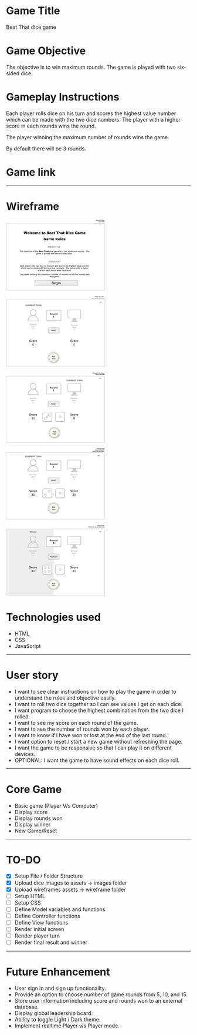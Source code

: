 # Game Title

Beat That dice game

# Game Objective

The objective is to win maximum rounds. The game is played with two six-sided dice.

# Gameplay Instructions

Each player rolls dice on his turn and scores the highest value number which can be made with the two dice numbers. The player with a higher score in each rounds wins the round.

The player winning the maximum number of rounds wins the game.

By default there will be 3 rounds.

# Game link

---

# Wireframe

![hifi wireframe](assets/wireframe/dicegame-hifi-wireframe.drawio.png)

# Technologies used

- HTML
- CSS
- JavaScript

---

# User story

- I want to see clear instructions on how to play the game in order to understand the rules and objective easily.
- I want to roll two dice together so I can see values I get on each dice.
- I want program to choose the highest combination from the two dice I rolled.
- I want to see my score on each round of the game.
- I want to see the number of rounds won by each player.
- I want to know if I have won or lost at the end of the last round.
- I want option to reset / start a new game without refreshing the page.
- I want the game to be responsive so that I can play it on different devices.
- OPTIONAL: I want the game to have sound effects on each dice roll.

---

# Core Game

- Basic game (Player V/s Computer)
- Display score
- Display rounds won
- Display winner
- New Game/Reset

---

# TO-DO

- [x] Setup File / Folder Structure
- [x] Upload dice images to assets -> images folder
- [x] Upload wireframes assets -> wireframe folder
- [ ] Setup HTML
- [ ] Setup CSS
- [ ] Define Model variables and functions
- [ ] Define Controller functions
- [ ] Define View functions
- [ ] Render initial screen
- [ ] Render player turn
- [ ] Render final result and winner

---

# Future Enhancement

- User sign in and sign up functionality.
- Provide an option to choose number of game rounds from 5, 10, and 15.
- Store user information including score and rounds won to an external database.
- Display global leadership board.
- Ability to toggle Light / Dark theme.
- Implement realtime Player v/s Player mode.
